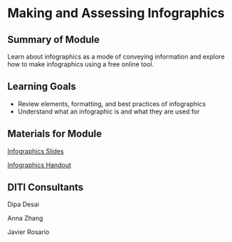 <h1>Making and Assessing Infographics</h1>

<h2>Summary of Module</h2>

Learn about infographics as a mode of conveying information and explore how to make infographics using a free online tool.

<h2>Learning Goals</h2>

* Review elements, formatting, and best practices of infographics
* Understand what an infographic is and what they are used for

<h2>Materials for Module</h2>

[Infographics Slides](https://github.com/NULabNortheastern/digitalassignmentshowcase/blob/master/data-visualization/fa22-mccluskey-engw1111-canva/Accessible_Design_Infographics_Slides.pdf)

[Infographics Handout](https://github.com/NULabNortheastern/digitalassignmentshowcase/blob/master/data-visualization/fa22-mccluskey-engw1111-canva/Infographics_Tools_Handout.pdf)

<h2>DITI Consultants</h2>

Dipa Desai

Anna Zhang 

Javier Rosario
